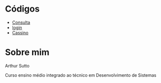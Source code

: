 # Códigos
* [Consulta](Banco_de_dados/Consulta/)
* [login](programação_de_aplicativos/login/)
* [Cassino](Desenvolvimento_de_sistemas/cassino/)

# Sobre mim
Arthur Sutto

Curso ensino médio integrado ao técnico em Desenvolvimento de Sistemas 
